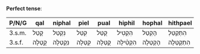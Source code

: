 **Perfect tense**:

| P/N/G | qal | niphal | piel | pual | hiphil | hophal | hithpael | 
| --- | --- | --- | --- | --- | --- | --- | --- |
| 3.s.m. | קָטַל | נִקְטַל | קִטֵּל | קֻטַּל | הִקְטִיל | הָקְטַל | הִתְקַטֵּלְ | 
| 3.s.f. | קָֽטְלָה | נִקְטְלָה | קִטְּלָה | קֻטְּלָה | הִקְטִ֫ילָה | הָקְטְלָה | הִתְקַטְּלָה | 